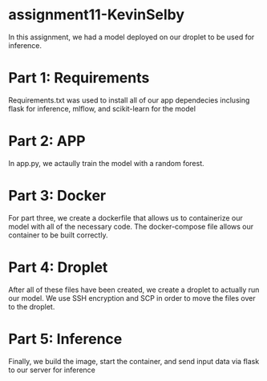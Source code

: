 # assignment11-KevinSelby
In this assignment, we had a model deployed on our droplet to be used for inference.
# Part 1: Requirements
Requirements.txt was used to install all of our app dependecies inclusing flask for inference, mlflow, and scikit-learn for the model
# Part 2: APP
In app.py, we actaully train the model with a random forest.
# Part 3: Docker
For part three, we create a dockerfile that allows us to containerize our model with all of the necessary code. The docker-compose file allows our container to be built correctly.
# Part 4: Droplet
After all of these files have been created, we create a droplet to actually run our model. We use SSH encryption and SCP in order to move the files over to the droplet.
# Part 5: Inference
Finally, we build the image, start the container, and send input data via flask to our server for inference
